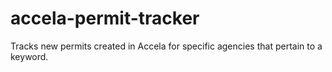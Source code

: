 # accela-permit-tracker
Tracks new permits created in Accela for specific agencies that pertain to a keyword.

